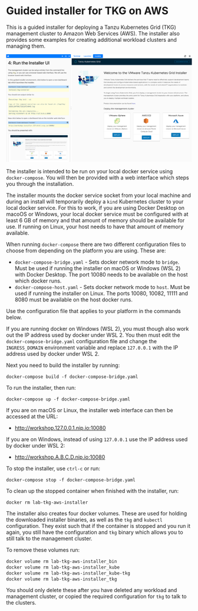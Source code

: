 Guided installer for TKG on AWS
===============================

This is a guided installer for deploying a Tanzu Kubernetes Grid (TKG)
management cluster to Amazon Web Services (AWS). The installer also provides
some examples for creating additional workload clusters and managing them.

![](screenshot.png)

The installer is intended to be run on your local docker service using
``docker-compose``. You will then be provided with a web interface which
steps you through the installation.

The installer mounts the docker service socket from your local machine and
during an install will temporarily deploy a ``kind`` Kubernetes cluster to
your local docker service. For this to work, if you are using Docker Desktop
on macoOS or Windows, your local docker service must be configured with at
least 6 GB of memory and that amount of memory should be available for use.
If running on Linux, your host needs to have that amount of memory available.

When running ``docker-compose`` there are two different configuration files
to choose from depending on the platform you are using. These are:

* ``docker-compose-bridge.yaml`` - Sets docker network mode to ``bridge``.
    Must be used if running the installer on macOS or Windows (WSL 2) with
    Docker Desktop. The port 10080 needs to be available on the host
    which docker runs.
* ``docker-compose-host.yaml`` - Sets docker network mode to ``host``.
    Must be used if running the installer on Linux. The ports 10080, 10082,
    11111 and 8080 must be available on the host docker runs.

Use the configuration file that applies to your platform in the commands
below.

If you are running docker on Windows (WSL 2), you must though also work out
the IP address used by docker under WSL 2. You then must edit the
``docker-compose-bridge.yaml`` configuration file and change the
``INGRESS_DOMAIN`` environment variable and replace ``127.0.0.1`` with the IP
address used by docker under WSL 2.

Next you need to build the installer by running:

```
docker-compose build -f docker-compose-bridge.yaml
```

To run the installer, then run:

```
docker-compose up -f docker-compose-bridge.yaml
```

If you are on macOS or Linux, the installer web interface can then be
accessed at the URL:

* http://workshop.127.0.0.1.nip.io:10080

If you are on Windows, instead of using ``127.0.0.1`` use the IP address
used by docker under WSL 2:

* http://workshop.A.B.C.D.nip.io:10080

To stop the installer, use ``ctrl-c`` or run:

```
docker-compose stop -f docker-compose-bridge.yaml
```

To clean up the stopped container when finished with the installer, run:

```
docker rm lab-tkg-aws-installer
```

The installer also creates four docker volumes. These are used for holding
the downloaded installer binaries, as well as the ``tkg`` and ``kubectl``
configuration. They exist such that if the container is stopped and you run
it again, you still have the configuration and ``tkg`` binary which allows
you to still talk to the management cluster.

To remove these volumes run:

```
docker volume rm lab-tkg-aws-installer_bin
docker volume rm lab-tkg-aws-installer_kube
docker volume rm lab-tkg-aws-installer_kube-tkg
docker volume rm lab-tkg-aws-installer_tkg
```

You should only delete these after you have deleted any workload and
management cluster, or copied the required configuration for ``tkg`` to
talk to the clusters.
